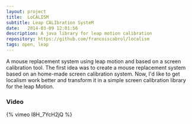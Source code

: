 ```yaml
---
layout: project
title:  LoCALISM
subtitle: Leap CALIbration SysteM
date:   2014-03-09 12:01:56
description: A java library for leap motion calibration
repository: https://github.com/francoiscabrol/localism
tags: open, leap
--- 
```


A mouse replacement system using leap motion and based on a screen calibration tool.
The first idea was to create a mouse replacement system based on an home-made screen calibration system.
Now, I'd like to get localism work better and transform it in a simple screen calibration library for the leap Motion.

### Video

{% vimeo I8H_7YcH2jQ %}


